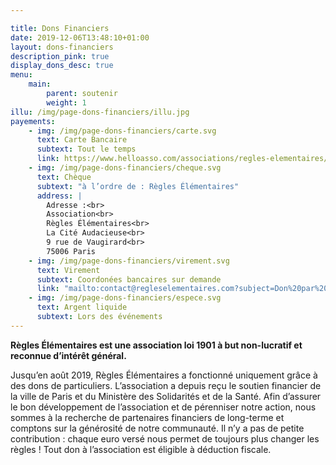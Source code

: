 ```yaml
---

title: Dons Financiers
date: 2019-12-06T13:48:10+01:00
layout: dons-financiers
description_pink: true
display_dons_desc: true
menu: 
    main:
        parent: soutenir
        weight: 1
illu: /img/page-dons-financiers/illu.jpg
payements: 
    - img: /img/page-dons-financiers/carte.svg
      text: Carte Bancaire
      subtext: Tout le temps
      link: https://www.helloasso.com/associations/regles-elementaires/formulaires/1/widget 
    - img: /img/page-dons-financiers/cheque.svg
      text: Chèque
      subtext: "à l’ordre de : Règles Élémentaires"
      address: |
        Adresse :<br>
        Association<br>
        Règles Élémentaires<br>
        La Cité Audacieuse<br>
        9 rue de Vaugirard<br>
        75006 Paris
    - img: /img/page-dons-financiers/virement.svg
      text: Virement
      subtext: Coordonées bancaires sur demande
      link: "mailto:contact@regleselementaires.com?subject=Don%20par%20virement"
    - img: /img/page-dons-financiers/espece.svg
      text: Argent liquide
      subtext: Lors des événements
---
```

**Règles Élémentaires est une association loi 1901 à but non-lucratif et reconnue d’intérêt général.**

Jusqu’en août 2019, Règles Élémentaires a fonctionné uniquement grâce à des dons de particuliers. L’association a depuis reçu le soutien financier de la ville de Paris et du Ministère des Solidarités et de la Santé. Afin d’assurer le bon développement de l’association et de pérenniser notre action, nous sommes à la recherche de partenaires financiers de long-terme et comptons sur la générosité de notre communauté. Il n’y a pas de petite contribution : chaque euro versé nous permet de toujours plus changer les règles ! Tout don à l’association est éligible à déduction fiscale.


